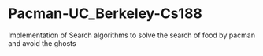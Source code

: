 # Pacman-UC_Berkeley-Cs188
Implementation of Search algorithms to solve the search of food by pacman and avoid the ghosts
